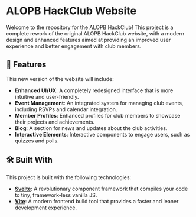# ALOPB HackClub Website

Welcome to the repository for the ALOPB HackClub! This project is a complete rework of the original ALOPB HackClub website, with a modern design and enhanced features aimed at providing an improved user experience and better engagement with club members.

## 🚀 Features

This new version of the website will include:

- **Enhanced UI/UX**: A completely redesigned interface that is more intuitive and user-friendly.
- **Event Management**: An integrated system for managing club events, including RSVPs and calendar integration.
- **Member Profiles**: Enhanced profiles for club members to showcase their projects and achievements.
- **Blog**: A section for news and updates about the club activities.
- **Interactive Elements**: Interactive components to engage users, such as quizzes and polls.

## 🛠️ Built With

This project is built with the following technologies:

- **[Svelte](https://svelte.dev/)**: A revolutionary component framework that compiles your code to tiny, framework-less vanilla JS.
- **[Vite](https://vitejs.dev/)**: A modern frontend build tool that provides a faster and leaner development experience.
